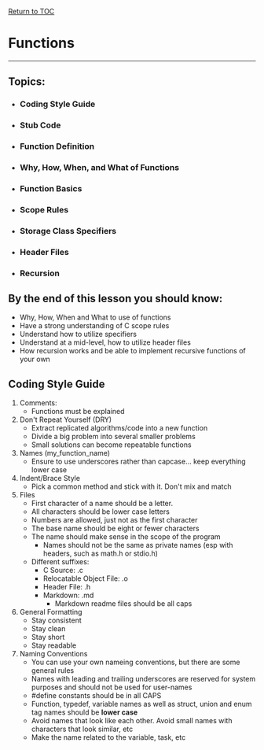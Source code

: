 <a href="https://github.com/CyberTrainingUSAF/05-C-Programming/blob/master/00-Table-of-Contents.md" rel="Return to TOC"> Return to TOC </a>

# Functions

---

## Topics:

* ### Coding Style Guide
* ### Stub Code
* ### Function Definition
* ### Why, How, When, and What of Functions
* ### Function Basics
* ### Scope Rules
* ### Storage Class Specifiers
* ### Header Files
* ### Recursion

## By the end of this lesson you should know:

* Why, How, When and What to use of functions
* Have a strong understanding of C scope rules
* Understand how to utilize specifiers
* Understand at a mid-level, how to utilize header files
* How recursion works and be able to implement recursive functions of your own

## Coding Style Guide

1. Comments:
    * Functions must be explained
2. Don't Repeat Yourself (DRY)
    * Extract replicated algorithms/code into a new function
    * Divide a big problem into several smaller problems
    * Small solutions can become repeatable functions
3. Names (my_function_name)
    * Ensure to use underscores rather than capcase... keep everything lower case
4. Indent/Brace Style
    * Pick a common method and stick with it. Don't mix and match
5. Files
    * First character of a name should be a letter. 
    * All characters should be lower case letters
    * Numbers are allowed, just not as the first character
    * The base name should be eight or fewer characters
    * The name should make sense in the scope of the program
        * Names should not be the same as private names (esp with headers, such as math.h or stdio.h)
    * Different suffixes:
        * C Source: .c
        * Relocatable Object File: .o
        * Header File: .h
        * Markdown: .md
            * Markdown readme files should be all caps
6. General Formatting
    * Stay consistent
    * Stay clean
    * Stay short
    * Stay readable
7. Naming Conventions
    * You can use your own nameing conventions, but there are some general rules
    * Names with leading and trailing underscores are reserved for system purposes and should not be used for user-names
    * #define constants should be in all CAPS
    * Function, typedef, variable names as well as struct, union and enum tag names should be **lower case**
    * Avoid names that look like each other. Avoid small names with characters that look similar, etc
    * Make the name related to the variable, task, etc
